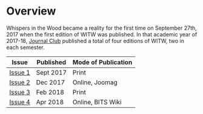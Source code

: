 <!-- TITLE: Whispers in the Woods: Volume 1 -->
<!-- SUBTITLE: The first volume of Whispers in the Woods, published between 2017-18. -->

# Overview
Whispers in the Wood became a reality for the first time on September 27th,  2017 when the first edition of WITW was published. In that academic year of 2017-18, [Journal Club](/orgs/journal-club) published a total of four editions of WITW, two in each semester.

| Issue | Published | Mode of Publication |
| --- | --- | --- |
| [Issue 1](/orgs/journal-club/whispers-in-the-woods/vol-1/1) | Sept 2017 | Print |
| [Issue 2](/orgs/journal-club/whispers-in-the-woods/vol-1/2) | Dec 2017 | Online, Joomag |
| [Issue 3](/orgs/journal-club/whispers-in-the-woods/vol-1/3) | Feb 2018 | Print |
| [Issue 4](/orgs/journal-club/whispers-in-the-woods/vol-1/4) | Apr 2018| Online, BITS Wiki|